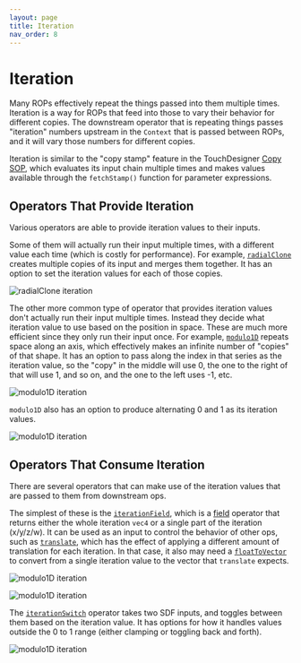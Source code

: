 ```yaml
---
layout: page
title: Iteration
nav_order: 8
---
```


# Iteration

Many ROPs effectively repeat the things passed into them multiple times. Iteration is a way for ROPs that feed into those to vary their behavior for different copies. The downstream operator that is repeating things passes "iteration" numbers upstream in the `Context` that is passed between ROPs, and it will vary those numbers for different copies.

Iteration is similar to the "copy stamp" feature in the TouchDesigner [Copy SOP], which evaluates its input chain multiple times and makes values available through the `fetchStamp()` function for parameter expressions.

[Copy SOP]: https://docs.derivative.ca/Copy_SOP

## Operators That Provide Iteration

Various operators are able to provide iteration values to their inputs.

Some of them will actually run their input multiple times, with a different value each time (which is costly for performance). For example, [`radialClone`] creates multiple copies of its input and merges them together. It has an option to set the iteration values for each of those copies.

![radialClone iteration](/raytk/assets/images/guide/iteration-radialClone-series.png)

The other more common type of operator that provides iteration values don't actually run their input multiple times. Instead they decide what iteration value to use based on the position in space. These are much more efficient since they only run their input once. For example, [`modulo1D`] repeats space along an axis, which effectively makes an infinite number of "copies" of that shape. It has an option to pass along the index in that series as the iteration value, so the "copy" in the middle will use 0, the one to the right of that will use 1, and so on, and the one to the left uses -1, etc.

![modulo1D iteration](/raytk/assets/images/guide/iteration-modulo1D-series.png)

`modulo1D` also has an option to produce alternating 0 and 1 as its iteration values.

![modulo1D iteration](/raytk/assets/images/guide/iteration-modulo1D-toggle.png)

[`modulo1D`]: /raytk/reference/operators/filter/modulo1D
[`radialClone`]: /raytk/reference/operators/filter/radialClone

## Operators That Consume Iteration

There are several operators that can make use of the iteration values that are passed to them from downstream ops.

The simplest of these is the [`iterationField`], which is a [field] operator that returns either the whole iteration `vec4` or a single part of the iteration (x/y/z/w). It can be used as an input to control the behavior of other ops, such as [`translate`], which has the effect of applying a different amount of translation for each iteration. In that case, it also may need a [`floatToVector`] to convert from a single iteration value to the vector that `translate` expects.

![modulo1D iteration](/raytk/assets/images/guide/iteration-modulo1D-translate.png)

![modulo1D iteration](/raytk/assets/images/guide/iteration-modulo1D-translate-network.png)

The [`iterationSwitch`] operator takes two SDF inputs, and toggles between them based on the iteration value. It has options for how it handles values outside the 0 to 1 range (either clamping or toggling back and forth).

![modulo1D iteration](/raytk/assets/images/guide/iteration-iterationSwitch.png)


[field]: /raytk/guide/fields
[`floatToVector`]: /raytk/reference/operators/convert/floatToVector
[`iterationField`]: /raytk/reference/operators/field/iterationField
[`iterationSwitch`]: /raytk/reference/operators/combine/iterationSwitch
[`translate`]: /raytk/reference/operators/filter/translate
